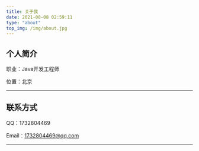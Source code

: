```yaml
---
title: 关于我
date: 2021-08-08 02:59:11
type: "about"
top_img: /img/about.jpg
---
```


## 个人简介

职业：Java开发工程师

位置：北京

----

## 联系方式

QQ：1732804469

Email：1732804469@qq.com

----

